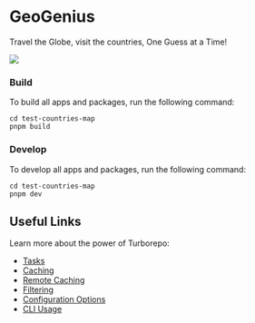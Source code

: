 # GeoGenius

Travel the Globe, visit the countries, One Guess at a Time!


<image src="./screenshots/gameplay.png"/>


### Build

To build all apps and packages, run the following command:

```
cd test-countries-map
pnpm build
```

### Develop

To develop all apps and packages, run the following command:

```
cd test-countries-map
pnpm dev
```



## Useful Links

Learn more about the power of Turborepo:

- [Tasks](https://turbo.build/repo/docs/core-concepts/monorepos/running-tasks)
- [Caching](https://turbo.build/repo/docs/core-concepts/caching)
- [Remote Caching](https://turbo.build/repo/docs/core-concepts/remote-caching)
- [Filtering](https://turbo.build/repo/docs/core-concepts/monorepos/filtering)
- [Configuration Options](https://turbo.build/repo/docs/reference/configuration)
- [CLI Usage](https://turbo.build/repo/docs/reference/command-line-reference)
